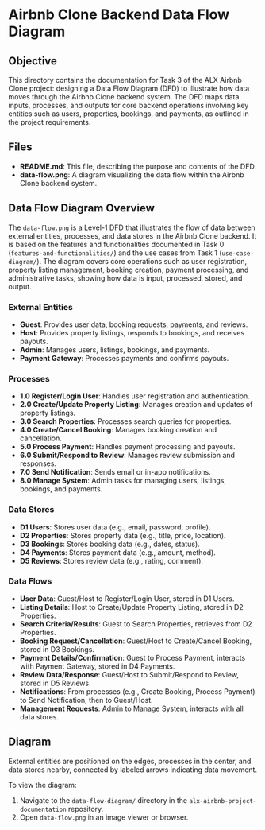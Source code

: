 # Airbnb Clone Backend Data Flow Diagram

## Objective
This directory contains the documentation for Task 3 of the ALX Airbnb Clone project: designing a Data Flow Diagram (DFD) to illustrate how data moves through the Airbnb Clone backend system. The DFD maps data inputs, processes, and outputs for core backend operations involving key entities such as users, properties, bookings, and payments, as outlined in the project requirements.

## Files
- **README.md**: This file, describing the purpose and contents of the DFD.
- **data-flow.png**: A diagram visualizing the data flow within the Airbnb Clone backend system.

## Data Flow Diagram Overview
The `data-flow.png` is a Level-1 DFD that illustrates the flow of data between external entities, processes, and data stores in the Airbnb Clone backend. It is based on the features and functionalities documented in Task 0 (`features-and-functionalities/`) and the use cases from Task 1 (`use-case-diagram/`). The diagram covers core operations such as user registration, property listing management, booking creation, payment processing, and administrative tasks, showing how data is input, processed, stored, and output.

### External Entities
- **Guest**: Provides user data, booking requests, payments, and reviews.
- **Host**: Provides property listings, responds to bookings, and receives payouts.
- **Admin**: Manages users, listings, bookings, and payments.
- **Payment Gateway**: Processes payments and confirms payouts.

### Processes
- **1.0 Register/Login User**: Handles user registration and authentication.
- **2.0 Create/Update Property Listing**: Manages creation and updates of property listings.
- **3.0 Search Properties**: Processes search queries for properties.
- **4.0 Create/Cancel Booking**: Manages booking creation and cancellation.
- **5.0 Process Payment**: Handles payment processing and payouts.
- **6.0 Submit/Respond to Review**: Manages review submission and responses.
- **7.0 Send Notification**: Sends email or in-app notifications.
- **8.0 Manage System**: Admin tasks for managing users, listings, bookings, and payments.

### Data Stores
- **D1 Users**: Stores user data (e.g., email, password, profile).
- **D2 Properties**: Stores property data (e.g., title, price, location).
- **D3 Bookings**: Stores booking data (e.g., dates, status).
- **D4 Payments**: Stores payment data (e.g., amount, method).
- **D5 Reviews**: Stores review data (e.g., rating, comment).

### Data Flows
- **User Data**: Guest/Host to Register/Login User, stored in D1 Users.
- **Listing Details**: Host to Create/Update Property Listing, stored in D2 Properties.
- **Search Criteria/Results**: Guest to Search Properties, retrieves from D2 Properties.
- **Booking Request/Cancellation**: Guest/Host to Create/Cancel Booking, stored in D3 Bookings.
- **Payment Details/Confirmation**: Guest to Process Payment, interacts with Payment Gateway, stored in D4 Payments.
- **Review Data/Response**: Guest/Host to Submit/Respond to Review, stored in D5 Reviews.
- **Notifications**: From processes (e.g., Create Booking, Process Payment) to Send Notification, then to Guest/Host.
- **Management Requests**: Admin to Manage System, interacts with all data stores.

## Diagram
External entities are positioned on the edges, processes in the center, and data stores nearby, connected by labeled arrows indicating data movement.

To view the diagram:
1. Navigate to the `data-flow-diagram/` directory in the `alx-airbnb-project-documentation` repository.
2. Open `data-flow.png` in an image viewer or browser.
